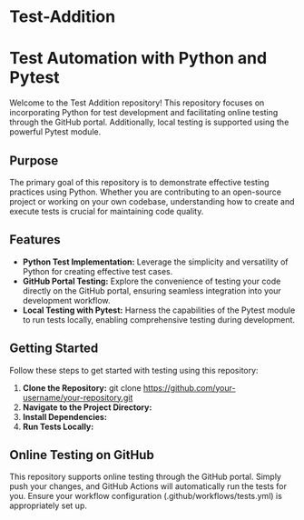 # Test-Addition
# Test Automation with Python and Pytest

Welcome to the Test Addition repository! This repository focuses on incorporating Python for test development and facilitating online testing through the GitHub portal. Additionally, local testing is supported using the powerful Pytest module.

## Purpose

The primary goal of this repository is to demonstrate effective testing practices using Python. Whether you are contributing to an open-source project or working on your own codebase, understanding how to create and execute tests is crucial for maintaining code quality.

## Features

- **Python Test Implementation:** Leverage the simplicity and versatility of Python for creating effective test cases.
- **GitHub Portal Testing:** Explore the convenience of testing your code directly on the GitHub portal, ensuring seamless integration into your development workflow.
- **Local Testing with Pytest:** Harness the capabilities of the Pytest module to run tests locally, enabling comprehensive testing during development.

## Getting Started

Follow these steps to get started with testing using this repository:

1. **Clone the Repository:** git clone https://github.com/your-username/your-repository.git
2. **Navigate to the Project Directory:**
3. **Install Dependencies:**
4. **Run Tests Locally:**

## Online Testing on GitHub

This repository supports online testing through the GitHub portal. Simply push your changes, and GitHub Actions will automatically run the tests for you. Ensure your workflow configuration (.github/workflows/tests.yml) is appropriately set up.
